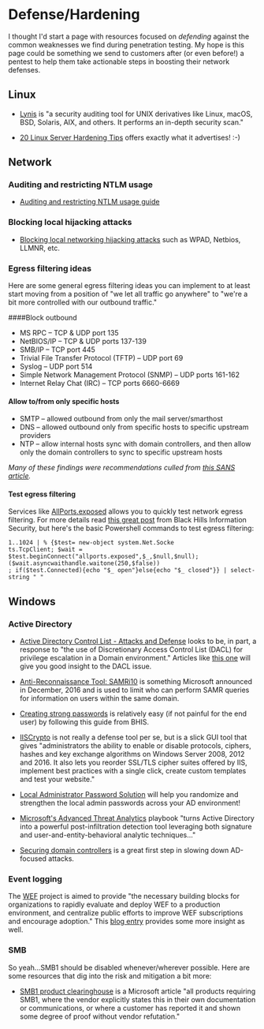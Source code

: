 # Defense/Hardening

I thought I'd start a page with resources focused on *defending* against the common weaknesses we find during penetration testing.  My hope is this page could be something we send to customers after (or even before!) a pentest to help them take actionable steps in boosting their network defenses.

## Linux
* [Lynis](https://cisofy.com/download/lynis/) is "a security auditing tool for UNIX derivatives like Linux, macOS, BSD, Solaris, AIX, and others. It performs an in-depth security scan."

* [20 Linux Server Hardening Tips](https://www.cyberciti.biz/tips/linux-security.html) offers exactly what it advertises! :-)

## Network

### Auditing and restricting NTLM usage

* [Auditing and restricting NTLM usage guide](https://technet.microsoft.com/en-us/library/jj865674(v=ws.10).aspx)


### Blocking local hijacking attacks
* [Blocking local networking hijacking attacks](https://www.root9b.com/newsroom/blocking-local-network-hijacking-attacks) such as WPAD, Netbios, LLMNR, etc.

### Egress filtering ideasHere are some general egress filtering ideas you can implement to at least start moving from a position of "we let all traffic go anywhere" to "we're a bit more controlled with our outbound traffic."####Block outbound* MS RPC – TCP & UDP port 135
* NetBIOS/IP – TCP & UDP ports 137-139
* SMB/IP – TCP port 445
* Trivial File Transfer Protocol (TFTP) – UDP port 69
* Syslog – UDP port 514
* Simple Network Management Protocol (SNMP) – UDP ports 161-162
* Internet Relay Chat (IRC) – TCP ports 6660-6669

#### Allow to/from only specific hosts
* SMTP – allowed outbound from only the mail server/smarthost
* DNS – allowed outbound only from specific hosts to specific upstream providers
* NTP – allow internal hosts sync with domain controllers, and then allow only the domain controllers to sync to specific upstream hosts*Many of these findings were recommendations culled from [this SANS article](https://www.sans.org/reading-room/whitepapers/firewalls/egress-filtering-faq-1059).*

#### Test egress filtering
Services like [AllPorts.exposed](http://allports.exposed/) allows you to quickly test network egress filtering.  For more details read [this great post](https://www.blackhillsinfosec.com/poking-holes-in-the-firewall-egress-testing-with-allports-exposed/) from Black Hills Information Security, but here's the basic Powershell commands to test egress filtering:

```
1..1024 | % {$test= new-object system.Net.Socke
ts.TcpClient; $wait = $test.beginConnect("allports.exposed",$_,$null,$null); ($wait.asyncwaithandle.waitone(250,$false))
; if($test.Connected){echo "$_ open"}else{echo "$_ closed"}} | select-string " "
```

## Windows

### Active Directory
* [Active Directory Control List - Attacks and Defense](https://blogs.technet.microsoft.com/enterprisemobility/2017/09/18/active-directory-access-control-list-attacks-and-defense/) looks to be, in part, a response to "the use of Discretionary Access Control List (DACL) for privilege escalation in a Domain environment."  Articles like [this one](https://wald0.com/?p=112) will give you good insight to the DACL issue.


* [Anti-Reconnaissance Tool: SAMRi10](https://www.bleepingcomputer.com/news/security/microsoft-researchers-release-anti-reconnaissance-tool-named-samri10/) is something Microsoft announced in December, 2016 and is used to limit who can perform SAMR queries for information on users within the same domain.

* [Creating strong passwords](http://www.blackhillsinfosec.com/?p=5460) is relatively easy (if not painful for the end user) by following this guide from BHIS.

* [IISCrypto](https://www.nartac.com/Products/IISCrypto) is not really a defense tool per se, but is a slick GUI tool that gives "administrators the ability to enable or disable protocols, ciphers, hashes and key exchange algorithms on Windows Server 2008, 2012 and 2016. It also lets you reorder SSL/TLS cipher suites offered by IIS, implement best practices with a single click, create custom templates and test your website."

* [Local Administrator Password Solution](Local_Administrator_Password_Solution_LAPS.md) will help you randomize and strengthen the local admin passwords across your AD environment!

* [Microsoft's Advanced Threat Analytics](https://gallery.technet.microsoft.com/ATA-Playbook-ef0a8e38) playbook "turns Active Directory into a powerful post-infiltration detection tool leveraging both signature and user-and-entity-behavioral analytic techniques..."

* [Securing domain controllers](https://adsecurity.org/?p=3377) is a great first step in slowing down AD-focused attacks.

### Event logging
The [WEF](https://github.com/palantir/windows-event-forwarding) project is aimed to provide "the necessary building blocks for organizations to rapidly evaluate and deploy WEF to a production environment, and centralize public efforts to improve WEF subscriptions and encourage adoption."  This [blog entry](https://medium.com/@palantir/windows-event-forwarding-for-network-defense-cb208d5ff86f) provides some more insight as well.

### SMB
So yeah...SMB1 should be disabled whenever/wherever possible.  Here are some resources that dig into the risk and mitigation a bit more:

* [SMB1 product clearinghouse](https://blogs.technet.microsoft.com/filecab/2017/06/01/smb1-product-clearinghouse/) is a Microsoft article "all products requiring SMB1, where the vendor explicitly states this in their own documentation or communications, or where a customer has reported it and shown some degree of proof without vendor refutation."
